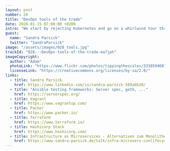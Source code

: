 ```yaml
---
layout: post
number: 28
title: "DevOps tools of the trade"
date: 2020-01-15 07:00:00 +0200
intro: "We start by rejecting Kubernetes and go on a whirlwind tour through all the different tools which might be useful for automation of your development and operating needs."
guest:
  name: "Sandra Parsick"
  twitter: "SandraParsick"
image: "/assets/images/028_tools.jpg"
trackId: "028---DevOps-tools-of-the-trade-ea7jph"
imageCopyright:
  author: "Adam"
  photoLink: "https://www.flickr.com/photos/tippingthescales/3338594607/"
  licenseLink: "https://creativecommons.org/licenses/by-sa/2.0/"
links:
  - title: Sandra Parsick
    href: https://www.linkedin.com/in/sandra-parsick-589a6b20/
  - title: "Ansible testing frameworks: Server spec, goth, ..."
    href: https://serverspec.org/
  - title: Vagrant
    href: https://www.vagrantup.com/
  - title: Packer
    href: https://www.packer.io/
  - title: Terraform
    href: https://www.terraform.io/
  - title: Hashicorp Stack
    href: https://www.hashicorp.com/
  - title: Infrastructure as Microservices - Alternativen zum Monolithen Kubernetes
    href: https://www.sandra-parsick.de/talk/infra-microserv-conlifecycle/
---
```

